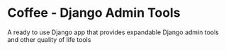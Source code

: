# Coffee - Django Admin Tools

A ready to use Django app that provides expandable Django admin tools and other quality of life tools
